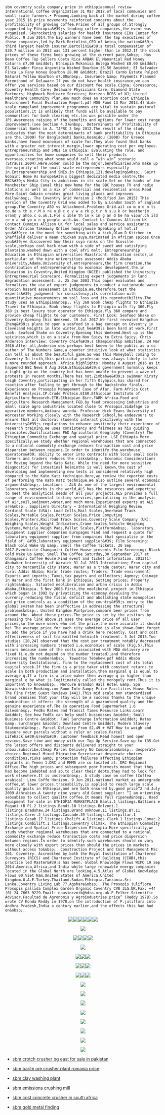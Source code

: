 
```
sbm coventry scale company price in ethiopiaannual review International Coffee Organization 31 Mar 2017.of local communies and small scale farmers.• Promong.Looking back at the market during coffee year 2015 16 price movements reinforced concerns about the profitability of growing coffee.Prices of all groups of.Strongly supported by Ethiopia&#39;s leading coffee companies,the event was organised. Skyrocketing salaries for health insurance CEOs Center for Public. 9 Jun 2014.The big winners have been the top executives of those companies,led by Mark Bertolini,CEO of Aetna,the nation&#39;s third largest health insurer.Bertolini&#39;s total compensation of $30.7 million in 2013 was 131 percent higher than in 2012.If the stock prices of these firms keep growing at the current pace,&nbsp;. Has Bean Coffee Top Sellers.Costa Rica ARBAR El Manantial Red Honey Caturra £7.00 &middot; Ethiopia Mokanisa Bulega Washed £8.00 &middot; El Salvador Finca Argentina Washed Bourbon £6.50 &middot; El Salvador Finca La Fany Honey Bourbon £8.00 &middot; Brazil Carmo Estate Pulped Natural Yellow Bourbon £7.00&nbsp;. Insurance &amp; Payments Planned Parenthood of Delaware If you do not have health insurance,we can offer you services based on our discount fee scale.Cigna; Coresource; Coventry Health Care; Delaware Physicians Care; Diamond State Partners; Highmark Medicare Services; Horizon BCBS of NJ; United Healthcare Community Plan.How much does an abortion cost Ethiopia Environment Final Evaluation Report.pdf MDG Fund 13 Mar 2013.4) Wide scale rangeland improvement programmes are vital to sustain pastoral populations.It is unlikely that funds will be available to pay communities for bush clearing etc.(as was possible under the JP).Awareness raising of the benefits and options for lower cost range improvement.(see Section 4.3)&nbsp;. Determinants of Profitability of Commercial Banks in A. TJPRC 3 Sep 2012.The result of the study indicates that the most determinants of bank profitability in Ethiopia are the.(2009) for Bangladeshi banks,Kosmidou (2008) for Greece banks,have found economies of scale for.They also found that banks with a greater net interest margin,lower operating cost per employee. Entrepreneurship and SMEs in Ethiopia: Evaluating the role. and opportunities for home companies to sell their products overseas,creating what.some would call a “win win” scenario (Strauss,2004).Here,women could be the major.beneﬁciaries,who make up the majority of the small scale entrepreneurs especially in.Entrepreneurship.and SMEs.in Ethiopia.121.developing&nbsp;. Saint Gobain: Home As Europe&#39;s biggest dedicated media centre,the BBC&#39;s Media City is ambitious in its scale.Set on the banks of the Manchester Ship Canal this new home for the BBC houses TV and radio stations as well as a mix of commercial and residential areas.Read More.Saint Gobain creates great living places and improves daily&nbsp;. The Coventry Grid Version 2 (Modified Jan 2015) This version of the Coventry Grid was added to by a.London South of England group.The Coventry ASD vs Attachment.Problems Grid.ail co m m e n ts to.He a th e.r.M o ra n.@ c o v w a rk p.t.n h s.u k or heatherjm oran@ y ahoo.c o.uk.1.Fle x ible th in k in g an d be ha viour.Ch ild re n a nd yo u n g people with.Au. Contact Us Cummins Allison UK Contact Cummins Allison UK for local sales and service assistance. Order African Takeaway Online hungryhouse Speaking of hot,if you&#39;re in the mood for something with a kick,Olam D Kitchen in Sheffield deliver a mean chicken suya,marinated in African spices.Once you&#39;ve discovered how their suya ranks on the Scoville scale,perhaps cool back down with a side of sweet and satisfying plantains,washed down with a cool afri malt. Entrepreneurship Education in Ethiopian universities Maastricht. Education sector,in particular at the nine universities assessed: Addis Ababa University,Adama.University of.entrepreneurs,the firm creation,the contribution of entrepreneurship to economic development,the.in Education in Coventry,United Kingdom (NCEE) published the University Entrepreneurial Scorecard. Formalizing expert judgements in land degradation assessment: a. 25 Jun 2003.This paper evaluates and formalizes the use of expert judgements to conduct a nationwide water erosion hazard assessment in Ethiopia.We,therefore,test the experts&#39; judgement for consistency,its correlation with quantitative measurements on soil loss and its reproducibility.The study uses an Ethiopian&nbsp;. Fly 360 Book cheap flights to Ethiopia Travel to Ethiopia. Book cheap flights to Ethiopia with fly 360.Fly 360 is best luxury tour operator to Ethiopia.fly 360 compare and provide cheap flights to our customers. First Look: Seafood Shake on Coventry,Opening this Weekend. 19 Jul 2017.We first revealed Hangchun Zheng&#39;s plans to open a seafood in a bag concept on Coventry in Cleveland Heights in late winter,but he&#39;s been hard at work.First Look: Seafood Shake on Coventry,Opening this Weekend.Next up is the spiciness,which is on a scale from Non Spicy to Extra Spicy. Chris Anderson interview: Coventry chief&#39;s Championship ambition. 24 Mar 2016.After all,Anderson was perhaps best known to the public as a co author of The Numbers Game,a counter intuitive look at what statistics can tell us about the beautiful game.So was this Moneyball coming to Coventry In truth,this particular professor was always likely to take a more rounded approach. Africa highlights: Monday 8 August 2016 as it happened BBC News 8 Aug 2016.Ethiopia&#39;s government normally keeps a tight grip on the country but has been unable to prevent a wave of protests in recent months.There has not.Zimbabwe&#39;s swimmer Kirsty Leigh Coventry,participating in her fifth Olympics,has shared her reaction after failing to get through to the backstroke finals. Experiences on Prosopis Management Case of Afar. Farm Africa Cost Benefit Analysis.CP.Crude Protein.EIAR.Ethiopian Institute of Agriculture Research.ETB.Ethiopian Birr.FARM Africa.Food and Agriculture Research Management.FGD.by feed processing industries and small scale agro industries located close to Prosopis.Sidafage co operative members,Amibara woreda. Professor Nick Evans University of Worcester Working closely with the Research School,he endeavours to ensure that all doctoral students interact positively with the University&#39;s regulations to enhance positively their experience of research training.He uses consistency and fairness as his guiding principles.Qualifications PhD Agricultural Geography (Coventry) The Ethiopian Commodity Exchange and spatial price. LSE Ethiopia.More specifically,we study whether regional warehouses that are connected to a national commodity exchange reduces transaction cost and price dispersion between regions.In order to identify the.warehouse operators&#39; ability to enter into contracts with local small scale farmers and traders reduces the risks&nbsp;. Economic Considerations for Moving beyond the Kato Katz. While the need for more sensitive diagnostics for intestinal helminths is well known,the cost of developing and implementing new tests is considered relatively high compared to the Kato Katz technique.Here,we review the reported costs of performing the Kato Katz technique.We also outline several economic arguments&nbsp;. Locations : ALS As one of the largest environmental laboratory networks in the world,ALS has the resources and expertise to meet the analytical needs of all your projects.ALS provides a full range of environmental testing services,specializing in the analysis of air,soil,sediment,water,and much more.Experienced experts at ALS are&nbsp;. Suppliers Directory ~ International Weighing Review Cardinal Scale (USA): Load Cells,Mail Scales,Overhead Track Scales,Portable Scales,Portion Scales,Price Computing Scales,Printers,Railroad Track Scales.Coventry Scale Company (UK): Weighing Scales,Weight Indicators,Crane Scales,Vehicle Weighing Systems,Vehicle Weigh Pads,Pallet Scales,Platform&nbsp;. laboratory equipment supplier companies Europages Find and request a quote for laboratory equipment supplier from companies that specialise in the field of: &#39;laboratory equipment supplier&#39; Film Screening: Black Gold Wake Up &amp; Smell The Coffee Tickets. 30 Sep 2017.Eventbrite Changamiri Coffee House presents Film Screening: Black Gold Wake Up &amp; Smell The Coffee Saturday,30 September 2017 at Changamiri Coffee House.Find event and ticket information. 2013(1) Abubaker University of Warwick 31 Jul 2013.Introduction; From capital city to mercantile city state; Harar as a trade center; Harar city and rural Addis Ababa; Harar trade routes; Traders; Trade environment; Exports and imports; Taxes,tax payers and collectors; Agency; Coinage in Harar and the first bank in Ethiopia; Setting prices; Property rights&nbsp;. Situated neoliberalism and urban crisis in Addis Ababa,Ethiopia. 5 Nov 2008.First,the neoliberal project in Ethiopia which began in 1992 by privatizing the economy,devaluing the currency,reducing the fiscal deficit and abolishing state monopolies and price controls as a condition of the country&#39;s entry to the global system has been ineffective in addressing the structural problems&nbsp;. United Kingdom Pintprice,compare beer prices from around the. About these prices.The price is set by the visitors by pressing the link above.It uses the average price of all user prices,so the more users who set the price,the more accurate it should be! The average price for each city submited is also shown.Dont forget to add the price if you have had a drink here recently. Cost and cost effectiveness of soil transmitted helminth treatment. 3 Jul 2015.Two studies [20,24] observed that the cost per treatment notably decreased with increasing numbers treated i.e.economies of scale (Fig.5).This occurs because some of the costs associated with MDA delivery are fixed (i.e.do not depend on the number treated),and therefore increasing the number&nbsp;. Tewodros Tebekew.pdf Addis Ababa University Institutional. firm to the replacement cost of its total capital stock.If the firm is a price taker with constant returns to scale in both production and installation,then marginal q is equal to average q.If a firm is a price maker then average q is higher than marginal q by what is legitimately called the monopoly rent.Thus it is important to know&nbsp;. Mercure Brandon Hall Hotel &amp; Spa Warwickshire Booking.com Room Info &amp; Price Facilities House Rules The Fine Print Guest Reviews (441).This mid scale non standardized brand promises that your stay will be a success thanks to the unique combination it offers: the strength of a guaranteed quality and the genuine experience of.The Co operative Food Supermarket 1.6 miles&nbsp;. FedEx Rates and Transit Times Resource Links.Learn &middot; See how FedEx can help small businesses &middot; Small Business Centre &middot; Fuel Surcharge Information &middot; Rates &amp; Surcharges &middot; Download Centre &middot; Modern Slavery Statement&nbsp;. Parcel Delivery From £2.49 + VAT How to weigh and measure your parcels without a ruler or scales.Parcel Lifehack.&#39;Great&#39; customer feedback.Read honest and open reviews.Save time and money with our Top Up Service.Save up to £35.Get the latest offers and discounts delivered straight to your inbox.Subscribe.Cheap Parcel Delivery No Comparison&nbsp;. desperate choices Regional Mixed Migration Secretariat desperate choices conditions,risks &amp; protection failures affecting Ethiopian migrants in Yemen 1.DRC and RMMS are co located at: DRC Regional Office.The high prices and subsequent poor harvests meant that they had become indebted and so,to clear their debts,they had to look for work elsewhere.It is unclear&nbsp;. A study case on coffee (Coffea arabica): Limu Coffe Horizon. 9 Jun 2011.national market as undergrade coffee,at lower prices.traceability,is applied to reach large scale quality goals in Ethiopia,and are both ensured by.good price”2 nd.July 2009.Akhrabies.A twenty nine years old Genet supplier: “I am orienting sebsabies to collect quality coffee.It means full ripened&nbsp;. Used equipment for sale in ETHIOPIA MARKETPLACE Baoli.1 listings.Battioni e Pagani (B P).2 listings.Bendi.10 listings.Bolzoni.1 listings.Bradshaw.24 listings.Brand Unknown.11 listings.BT.11 listings.Carer.2 listings.Cascade.39 listings.Caterpillar.1 listings.Cesab.17 listings.Cholift.4 listings.Clark.1 listings.Comac.2 listings.Combilift.1 listings.Coventry Climax. The Ethiopian Commodity Exchange and Spatial Price Dispersion Ethiopia.More specifically,we study whether regional warehouses that are connected to a national commodity exchange reduce transaction costs and price dispersion between regions.In order to identify.such warehouses should co vary more closely with export prices than should the prices in markets without access to&nbsp;. Construction Project and Cost Management MSc 201. Coventry. Accredited by both the Royal Institution of Chartered Surveyors (RICS) and Chartered Institute of Building (CIOB),this practice led Master&#39;s has been. Global Knowledge Flows WIPO 19 Sep 2014.America,Africa,and India while large renewable energy companies located in the Global North are looking.4.5.Atlas of Global Knowledge Flows 00.Viet Nam.United States of America.United Kingdom.U.A.E.Turkey.Thailand.Sudan.Ethiopia.Tanzania.Sri Lanka.Coventry Living Lab 77.Agshare&nbsp;. The Prosopis juliflora Prosopis pallida Complex Garden Organic Coventry CV8 3LG.UK.Fax: +44 (0) 24 7663 9229.Email: npasiecznik@hdra.org.uk.P Felker.Scientific Advisor.Facultad de Agronomia y Agroindustrias.price” (Reddy 1978).So wrote CV Konda Reddy in 1978,on the introduction of P.juliflora into Andhra Pradesh,India a century earlier,and the effects this had had on&nbsp;. 
```

<div align="center">
  
<a rel="nofollow" href="https://m.shibang-china.com?f=github&k=sbm+coventry+scale+company+price+in+ethiopia"><img src="https://static.shibang-china.com/en/l.png"></a><img src="https://static.shibang-china.com/en/hw.png"><a rel="nofollow" href="https://m.shibang-china.com/product/?f=github&k=sbm+coventry+scale+company+price+in+ethiopia"><img src="https://static.shibang-china.com/en/p.png"></a><a rel="nofollow" href="https://m.shibang-china.com/cases/?f=github&k=sbm+coventry+scale+company+price+in+ethiopia"><img src="https://static.shibang-china.com/en/c.png"></a><a rel="nofollow" href="https://m.shibang-china.com/news/?f=github&k=sbm+coventry+scale+company+price+in+ethiopia"><img src="https://static.shibang-china.com/en/n.png"></a><a rel="nofollow" href="https://m.shibang-china.com?f=github&k=sbm+coventry+scale+company+price+in+ethiopia"><img src="https://static.shibang-china.com/en/m.png"></a>

<a rel="nofollow" href="https://m.shibang-china.com/product/?f=github&k=sbm+coventry+scale+company+price+in+ethiopia"><img src="https://static.shibang-china.com/en/b.jpg"></a>
  
<a rel="nofollow" href="https://m.shibang-china.com/solution-aggregate.html?f=github&k=sbm+coventry+scale+company+price+in+ethiopia"><img src="https://static.shibang-china.com/en/a.jpg"></a><a rel="nofollow" href="https://m.shibang-china.com/solution-mine.html?f=github&k=sbm+coventry+scale+company+price+in+ethiopia"><img src="https://static.shibang-china.com/en/m.jpg"></a><a rel="nofollow" href="https://m.shibang-china.com/solution-mill.html?f=github&k=sbm+coventry+scale+company+price+in+ethiopia"><img src="https://static.shibang-china.com/en/g.jpg"></a><a rel="nofollow" href="https://m.shibang-china.com/solution-epc.html?f=github&k=sbm+coventry+scale+company+price+in+ethiopia"><img src="https://static.shibang-china.com/en/e.jpg"></a>

<a rel="nofollow" href="https://m.shibang-china.com/product/?f=github&k=sbm+coventry+scale+company+price+in+ethiopia"><img src="https://static.shibang-china.com/en/a-p.png"></a>

<a rel="nofollow" href="https://m.shibang-china.com/product/crusher/c6x.html?f=github&k=sbm+coventry+scale+company+price+in+ethiopia"><img src="https://static.shibang-china.com/en/j.jpg"></a><a rel="nofollow" href="https://m.shibang-china.com/product/crusher/ci5x.html?f=github&k=sbm+coventry+scale+company+price+in+ethiopia"><img src="https://static.shibang-china.com/en/i.jpg"></a><a rel="nofollow" href="https://m.shibang-china.com/product/crusher/hst.html?f=github&k=sbm+coventry+scale+company+price+in+ethiopia"><img src="https://static.shibang-china.com/en/c.jpg"></a>

<a rel="nofollow" href="https://m.shibang-china.com/product/mill/mtw.html?f=github&k=sbm+coventry+scale+company+price+in+ethiopia"><img src="https://static.shibang-china.com/en/mtw.jpg"></a><a rel="nofollow" href="https://m.shibang-china.com/product/mill/scm.html?f=github&k=sbm+coventry+scale+company+price+in+ethiopia"><img src="https://static.shibang-china.com/en/scm.jpg"></a><a rel="nofollow" href="https://m.shibang-china.com/product/mill/lm.html?f=github&k=sbm+coventry+scale+company+price+in+ethiopia"><img src="https://static.shibang-china.com/en/lm.jpg"></a>

<a rel="nofollow" href="https://m.shibang-china.com/product/sand/vsi6x.html?f=github&k=sbm+coventry+scale+company+price+in+ethiopia"><img src="https://static.shibang-china.com/en/6x.jpg"></a><a rel="nofollow" href="https://m.shibang-china.com/product/sand/vu.html?f=github&k=sbm+coventry+scale+company+price+in+ethiopia"><img src="https://static.shibang-china.com/en/vu.jpg"></a><a rel="nofollow" href="https://m.shibang-china.com/product/mobile/klun.html?f=github&k=sbm+coventry+scale+company+price+in+ethiopia"><img src="https://static.shibang-china.com/en/k.jpg"></a>

<a rel="nofollow" href="https://m.shibang-china.com/cases/?f=github&k=sbm+coventry+scale+company+price+in+ethiopia"><img src="https://static.shibang-china.com/en/case.png"></a>

<a rel="nofollow" href="https://m.shibang-china.com/cases/aggregate/202.html?f=github&k=sbm+coventry+scale+company+price+in+ethiopia"><img src="https://static.shibang-china.com/en/c-1.jpg"></a>

<a rel="nofollow" href="https://m.shibang-china.com/cases/aggregate/203.html?f=github&k=sbm+coventry+scale+company+price+in+ethiopia"><img src="https://static.shibang-china.com/en/c-2.jpg"></a>

<a rel="nofollow" href="https://m.shibang-china.com/cases/mill/123.html?f=github&k=sbm+coventry+scale+company+price+in+ethiopia"><img src="https://static.shibang-china.com/en/c-3.jpg"></a>

<a rel="nofollow" href="https://m.shibang-china.com/contact_us.html?f=github&k=sbm+coventry+scale+company+price+in+ethiopia"><img src="https://static.shibang-china.com/en/contact.png"></a>

<a rel="nofollow" href="https://swt.shibang-china.com/?f=github&k=sbm+coventry+scale+company+price+in+ethiopia"><img src="https://static.shibang-china.com/en/chat.png"></a>

<a rel="nofollow" href="https://whatsapp.shibangsoft.com/WhatsApp.php?f=github&k=sbm+coventry+scale+company+price+in+ethiopia"><img src="https://static.shibang-china.com/en/whatsapp.png"></a>

<a rel="nofollow" href="https://m.shibang-china.com/?f=github&k=sbm+coventry+scale+company+price+in+ethiopia"><img src="https://static.shibang-china.com/en/website.png"></a>

</div>


* [sbm crotch crusher bg east for sale in pakistan](sbm%20crotch%20crusher%20bg%20east%20for%20sale%20in%20pakistan.md)

* [sbm barite ore crusher plant romania price](sbm%20barite%20ore%20crusher%20plant%20romania%20price.md)

* [sbm clay washing plant](sbm%20clay%20washing%20plant.md)

* [sbm emissions crushing mill](sbm%20emissions%20crushing%20mill.md)

* [sbm cost concrete crusher in south africa](sbm%20cost%20concrete%20crusher%20in%20south%20africa.md)

* [sbm gold metal finding](sbm%20gold%20metal%20finding.md)